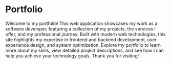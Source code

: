 # Portfolio
Welcome to my portfolio! This web application showcases my work as a software developer, featuring a collection of my projects, the services I offer, and my professional journey. Built with modern web technologies, this site highlights my expertise in frontend and backend development, user experience design, and system optimization. Explore my portfolio to learn more about my skills, view detailed project descriptions, and see how I can help you achieve your technology goals. Thank you for visiting!

